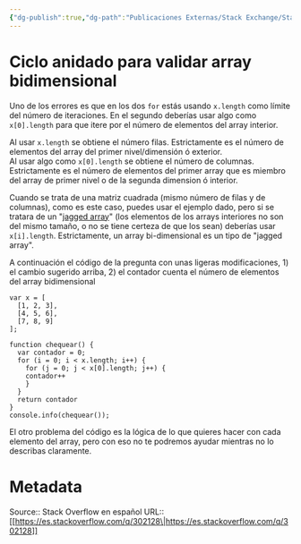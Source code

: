 ```yaml
---
{"dg-publish":true,"dg-path":"Publicaciones Externas/Stack Exchange/Stack Overflow en español/es.stackoverflow.com-302128.md","permalink":"/publicaciones-externas/stack-exchange/stack-overflow-en-espanol/es-stackoverflow-com-302128/","title":"Ciclo anidado para validar array bidimensional","hide":true,"noteIcon":"default","created":"2024-04-03T12:49:10.417-06:00","updated":"2024-04-05T16:43:56.242-06:00"}
---
```


# Ciclo anidado para validar array bidimensional

Uno de los errores es que en los dos `for` estás usando `x.length` como límite del número de iteraciones. En el segundo deberías usar algo como `x[0].length` para que itere por el número de elementos del array interior. 

Al usar `x.length` se obtiene el número filas. Estrictamente es el número de elementos del array del primer nivel/dimensión ó exterior.  
Al usar algo como `x[0].length` se obtiene el número de columnas. Estrictamente es el número de elementos del primer array que es miembro del array de primer nivel o de la segunda dimension ó interior.


Cuando se trata de una matriz cuadrada (mismo número de filas y de columnas), como es este caso, puedes usar el ejemplo dado, pero si se tratara de un "[jagged array][1]" (los elementos de los arrays interiores no son del mismo tamaño, o no se tiene certeza de que los sean) deberías usar `x[i].length`. Estrictamente, un array bi-dimensional es un tipo de "jagged array".

A continuación el código de la pregunta con unas ligeras modificaciones, 1) el cambio sugerido arriba, 2) el contador cuenta el número de elementos del array bidimensional

<!-- begin snippet: js hide: false console: true babel: false -->

<!-- language: lang-js -->

    var x = [
      [1, 2, 3],
      [4, 5, 6],
      [7, 8, 9]
    ];

    function chequear() {
      var contador = 0;
      for (i = 0; i < x.length; i++) {
        for (j = 0; j < x[0].length; j++) {
        contador++
        }
      }
      return contador
    }
    console.info(chequear());

<!-- end snippet -->

El otro problema del código es la lógica de lo que quieres hacer con cada elemento del array, pero con eso no te podremos ayudar mientras no lo describas claramente.


  [1]: https://en.wikipedia.org/wiki/Jagged_array

# Metadata
Source:: Stack Overflow en español
URL:: [[https://es.stackoverflow.com/q/302128\|https://es.stackoverflow.com/q/302128]]

